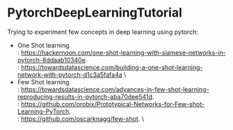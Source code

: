 # PytorchDeepLearningTutorial
Trying to experiment few concepts in deep learning using pytorch:

- One Shot learning \
   : https://hackernoon.com/one-shot-learning-with-siamese-networks-in-pytorch-8ddaab10340e. \
   : https://towardsdatascience.com/building-a-one-shot-learning-network-with-pytorch-d1c3a5fafa4a  \
- Few Shot learning \
   : https://towardsdatascience.com/advances-in-few-shot-learning-reproducing-results-in-pytorch-aba70dee541d. \
   : https://github.com/orobix/Prototypical-Networks-for-Few-shot-Learning-PyTorch. \
   : https://github.com/oscarknagg/few-shot. \
